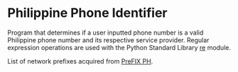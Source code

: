 # Philippine Phone Identifier
Program that determines if a user inputted phone number is a valid Philippine phone number and its respective service provider. Regular expression operations are used with the Python Standard Library [re](https://docs.python.org/3.10/library/re.html) module.

List of network prefixes acquired from [PreFIX PH](https://www.prefix.ph/prefixes/2022-complete-list-of-philippine-mobile-network-prefixes/).